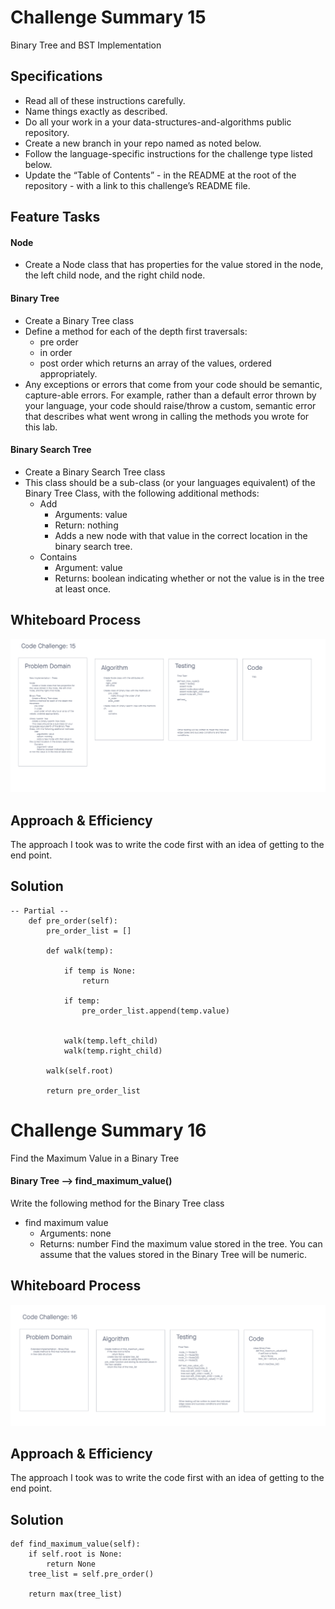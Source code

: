 # Challenge Summary 15
Binary Tree and BST Implementation

## Specifications
- Read all of these instructions carefully.
- Name things exactly as described.
- Do all your work in a your data-structures-and-algorithms public repository.
- Create a new branch in your repo named as noted below.
- Follow the language-specific instructions for the challenge type listed below.
- Update the “Table of Contents” - in the README at the root of the repository - with a link to this challenge’s README file.

## Feature Tasks
#### Node
- Create a Node class that has properties for the value stored in the node, the left child node, and the right child node.

#### Binary Tree
- Create a Binary Tree class
- Define a method for each of the depth first traversals:
    - pre order
    - in order
    - post order which returns an array of the values, ordered appropriately.
- Any exceptions or errors that come from your code should be semantic, capture-able errors. For example, rather than a default error thrown by your language, your code should raise/throw a custom, semantic error that describes what went wrong in calling the methods you wrote for this lab.

#### Binary Search Tree
- Create a Binary Search Tree class
- This class should be a sub-class (or your languages equivalent) of the Binary Tree Class, with the following additional methods:
    - Add
        - Arguments: value
        - Return: nothing
        - Adds a new node with that value in the correct location in the binary search tree.
    - Contains
        - Argument: value
        - Returns: boolean indicating whether or not the value is in the tree at least once.

## Whiteboard Process
<!-- Embedded whiteboard image -->
![Trees](../code_challenges/wireframes/code-ch-15.png)

## Approach & Efficiency
<!-- What approach did you take? Why? What is the Big O space/time for this approach? -->
The approach I took was to write the code first with an idea of getting to the end point.


## Solution
<!-- Show how to run your code, and examples of it in action -->
```
-- Partial --
    def pre_order(self):
        pre_order_list = []

        def walk(temp):

            if temp is None:
                return

            if temp:
                pre_order_list.append(temp.value)


            walk(temp.left_child)
            walk(temp.right_child)

        walk(self.root)

        return pre_order_list
```

# Challenge Summary 16
<!-- Description of the challenge -->
Find the Maximum Value in a Binary Tree

#### Binary Tree --> find_maximum_value()
Write the following method for the Binary Tree class

- find maximum value
    - Arguments: none
    - Returns: number
Find the maximum value stored in the tree. You can assume that the values stored in the Binary Tree will be numeric.

## Whiteboard Process
<!-- Embedded whiteboard image -->
![Tree Max Value](../code_challenges/wireframes/code-ch-16.png)


## Approach & Efficiency
<!-- What approach did you take? Why? What is the Big O space/time for this approach? -->
The approach I took was to write the code first with an idea of getting to the end point.

## Solution
<!-- Show how to run your code, and examples of it in action -->
```
def find_maximum_value(self):
    if self.root is None:
        return None
    tree_list = self.pre_order()

    return max(tree_list)
```
